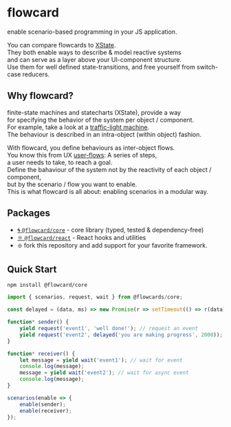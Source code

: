 # flowcard

enable scenario-based programming in your JS application.

You can compare flowcards to [XState](https://github.com/davidkpiano/xstate).<br/>
They both enable ways to describe & model reactive systems<br/>
and can serve as a layer above your UI-component structure.<br/>
Use them for well defined state-transitions, and free yourself from switch-case reducers.<br/>

## Why flowcard?

finite-state machines and statecharts (XState), provide a way<br/>
for specifying the behavior of the system per object / component.<br/>
For example, take a look at a [traffic-light machine](https://github.com/davidkpiano/xstate#finite-state-machines).<br>
The behaviour is described in an intra-object (within object) fashion.

With flowcard, you define behaviours as inter-object flows.<br/>
You know this from UX [user-flows](https://miro.medium.com/max/1548/1*JGL_2ffE9foLaDbjp5g92g.png): A series of steps,<br/>
a user needs to take, to reach a goal.<br/>
Define the bahaviour of the system not by the reactivity of each object / component,<br/>
but by the scenario / flow you want to enable.<br/>
This is what flowcard is all about: enabling scenarios in a modular way.

## Packages

- [🌀 `@flowcard/core`](https://github.com/ThomasDeutsch/flowcards/tree/master/packages/core) - core library (typed, tested & dependency-free)
- [⚛️ `@flowcard/react`](https://github.com/ThomasDeutsch/flowcards/tree/master/packages/react) - React hooks and utilities
- ❇️ fork this repository and add support for your favorite framework.

## Quick Start

```
npm install @flowcard/core
```

```javascript
import { scenarios, request, wait } from @flowcards/core;

const delayed = (data, ms) => new Promise(r => setTimeout(() => r(data), ms));

function* sender() {
    yield request('event1', 'well done!'); // request an event
    yield request('event2', delayed('you are making progress', 2000)); // async request
}

function* receiver() {
    let message = yield wait('event1'); // wait for event
    console.log(message);
    message = yield wait('event2'); // wait for async event
    console.log(message);
}

scenarios(enable => {
    enable(sender);
    enable(receiver);
});
```
